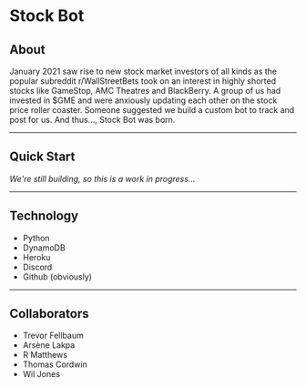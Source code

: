 # Stock Bot

## About
January 2021 saw rise to new stock market investors of all kinds as the popular subreddit r/WallStreetBets took on an interest in highly shorted stocks like GameStop, AMC Theatres and BlackBerry. A group of us had invested in $GME and were anxiously updating each other on the stock price roller coaster. Someone suggested we build a custom bot to track and post for us. And thus..., Stock Bot was born.

--- 
## Quick Start
_We're still building, so this is a work in progress..._

---
## Technology
- Python
- DynamoDB
- Heroku
- Discord
- Github (obviously)

---
## Collaborators
- Trevor Fellbaum
- Arsène Lakpa
- R Matthews
- Thomas Cordwin
- Wil Jones